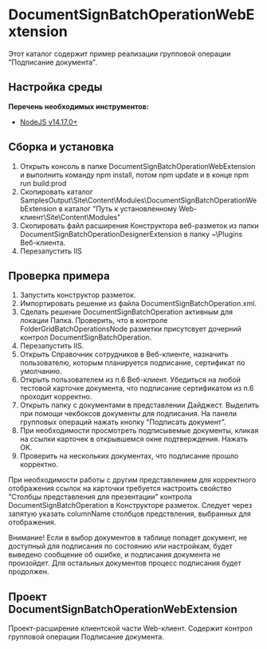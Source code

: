 ﻿# DocumentSignBatchOperationWebExtension

Этот каталог содержит пример реализации групповой операции "Подписание документа".

## Настройка среды

**Перечень необходимых инструментов:** 
* [NodeJS v14.17.0+](https://nodejs.org/en/)

## Сборка и установка

1. Открыть консоль в папке DocumentSignBatchOperationWebExtension и выполнить команду npm install, потом  npm update и в конце npm run build:prod
2. Скопировать каталог SamplesOutput\Site\Content\Modules\DocumentSignBatchOperationWebExtension в каталог "Путь к установленному Web-клиент\Site\Content\Modules"
3. Скопировать файл расширения Конструктора веб-разметок из папки DocumentSignBatchOperationDesignerExtension в папку ~\Plugins Веб-клиента. 
4. Перезапустить IIS

## Проверка примера

1. Запустить конструктор разметок.
2. Импортировать решение из файла DocumentSignBatchOperation.xml.
3. Сделать решение DocumentSignBatchOperation активным для локации Папка. Проверить, что в контроле FolderGridBatchOperationsNode разметки присутсвует дочерний контрол DocumentSignBatchOperation.
5. Перезапустить IIS.
6. Открыть Справочник сотрудников в Веб-клиенте, назначить пользователю, которым планируется подписание, сертификат по умолчанию.
7. Открыть пользователем из п.6 Веб-клиент. Убедиться на любой тестовой карточке документа, что подписание сертификатом из п.6 проходит корректно.
9. Открыть папку с документами в представлении Дайджест. Выделить при помощи чекбоксов документы для подписания. На панели групповых операций нажать кнопку "Подписать документ".
10. При необходимости просмотреть подписывемые документы, кликая на ссылки карточек в открывшемся окне подтверждения. Нажать OK.
11. Проверить на нескольких документах, что подписание прошло корректно.

При необходимости работы с другим представлением для корректного отображения ссылок на карточки требуется настроить свойство "Столбцы представления для презентации" контрола DocumentSignBatchOperation в Конструкторе разметок. Следует через запятую указать columnName столбцов предствления, выбранных для отображения.

Внимание! Если в выбор документов в таблице попадет документ, не доступный для подписания по состоянию или настройкам, будет выведено сообщение об ошибке, и подписания документа не произойдет. Для остальных документов процесс подписания будет продолжен.

## Проект DocumentSignBatchOperationWebExtension

Проект-расширение клиентской части Web-клиент. Содержит контрол групповой операции Подписание документа.
